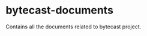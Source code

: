 bytecast-documents  
==================  
  
Contains all the documents related to bytecast project.  
